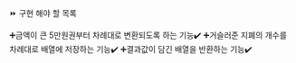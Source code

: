 ⏩ 구현 해야 할 목록

➕금액이 큰 5만원권부터 차례대로 변환되도록 하는 기능✔️
➕거슬러준 지폐의 개수를 차례대로 배열에 저장하는 기능✔️
➕결과값이 담긴 배열을 반환하는 기능✔️

